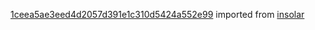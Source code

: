 [1ceea5ae3eed4d2057d391e1c310d5424a552e99](https://github.com/insolar/insolar/commit/1ceea5ae3eed4d2057d391e1c310d5424a552e99) imported from [insolar](https://github.com/insolar/insolar)
